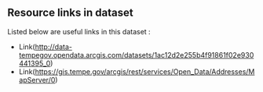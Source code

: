 ## Resource links in dataset 

Listed below are useful links in this dataset : 

* Link(http://data-tempegov.opendata.arcgis.com/datasets/1ac12d2e255b4f91861f02e930441395_0)
* Link(https://gis.tempe.gov/arcgis/rest/services/Open_Data/Addresses/MapServer/0)
